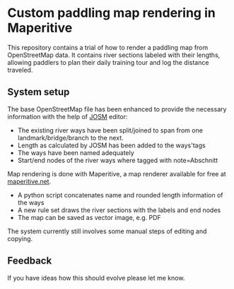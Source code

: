 # Custom paddling map rendering in Maperitive

This repository contains a trial of how to render a paddling map from OpenStreetMap data. It contains river sections labeled with 
their lengths, allowing paddlers to plan their daily training tour and log the distance traveled.

## System setup

The base OpenStreetMap file has been enhanced to provide the necessary information with the help of [JOSM](https://josm.openstreetmap.de) editor:
- The existing river ways have been split/joined to span from one landmark/bridge/branch to the next.
- Length as calculated by JOSM has been added to the ways'tags
- The ways have been named adequately
- Start/end nodes of the river ways where tagged with note=Abschnitt

Map rendering is done with Maperitive, a map renderer available for free at [maperitive.net](http:///maperitive.net). 
- A python script concatenates name and rounded length information of the ways
- A new rule set draws the river sections with the labels and end nodes
- The map can be saved as vector image, e.g. PDF

The system currently still involves some manual steps of editing and copying.

## Feedback
If you have ideas how this should evolve please let me know.